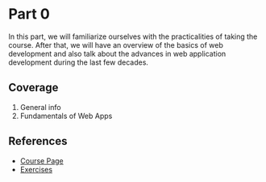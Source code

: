 # Part 0

In this part, we will familiarize ourselves with the practicalities of taking the course. After that, we will have an overview of the basics of web development and also talk about the advances in web application development during the last few decades.

## Coverage

1. General info
2. Fundamentals of Web Apps

## References

- [Course Page](https://fullstackopen.com/en/part0)
- [Exercises](https://fullstackopen.com/en/part0/fundamentals_of_web_apps#exercises-0-1-0-6)
